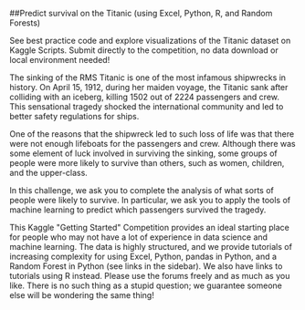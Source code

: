 ##Predict survival on the Titanic (using Excel, Python, R, and Random Forests) 
<p>See best practice code and explore visualizations of the Titanic dataset on Kaggle Scripts. Submit directly to the competition, no data download or local environment needed!</p>
<p>The sinking of the RMS Titanic is one of the most infamous shipwrecks in history.  On April 15, 1912, during her maiden voyage, the Titanic sank after colliding with an iceberg, killing 1502 out of 2224 passengers and crew. This sensational tragedy shocked the international community and led to better safety regulations for ships.</p>
<p>One of the reasons that the shipwreck led to such loss of life was that there were not enough lifeboats for the passengers and crew. Although there was some element of luck involved in surviving the sinking, some groups of people were more likely to survive than others, such as women, children, and the upper-class.</p>
<p>In this challenge, we ask you to complete the analysis of what sorts of people were likely to survive. In particular, we ask you to apply the tools of machine learning to predict which passengers survived the tragedy.</p>
<p>This Kaggle "Getting Started" Competition provides an ideal starting place for people who may not have a lot of experience in data science and machine learning. The data is highly structured, and we provide tutorials of increasing complexity for using Excel, Python, pandas in Python, and a Random Forest in Python (see links in the sidebar). We also have links to tutorials using R instead. Please use the forums freely and as much as you like. There is no such thing as a stupid question; we guarantee someone else will be wondering the same thing!</p>
